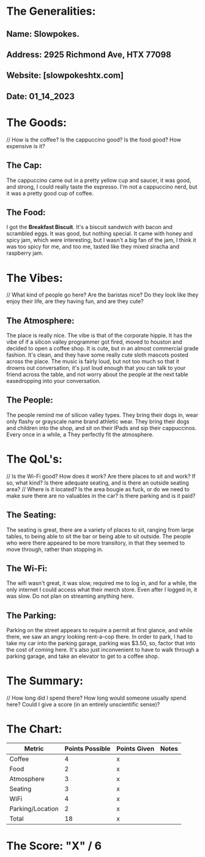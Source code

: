 # The Generalities:
## Name: Slowpokes.
## Address: 2925 Richmond Ave, HTX 77098
## Website: [slowpokeshtx.com]
## Date: 01_14_2023

# The Goods:
// How is the coffee? Is the cappuccino good? Is the food good? How expensive is it? 
## The Cap:
The cappuccino came out in a pretty yellow cup and saucer, it was good, and strong, I could really taste the espresso. I'm not a cappuccino nerd, but it was a pretty good cup of coffee.  

## The Food: 
I got the **Breakfast Biscuit**. It's a biscuit sandwich with bacon and scrambled eggs. It was good, but nothing special. It came with honey and spicy jam, which were interesting, but I wasn't a big fan of the jam, I think it was too spicy for me, and too me, tasted like they mixed siracha and raspberry jam.

# The Vibes:
// What kind of people go here? Are the baristas nice? Do they look like they enjoy their life, are they having fun, and are they cute? 
## The Atmosphere: 
The place is really nice. The vibe is that of the corporate hippie. It has the vibe of if a silicon valley programmer got fired, moved to houston and decided to open a coffee shop. It is cute, but in an almost commercial grade fashion. It's clean, and they have some really cute sloth mascots posted across the place. The music is fairly loud, but not too much so that it drowns out conversation, it's just loud enough that you can talk to your friend across the table, and not worry about the people at the next table easedropping into your conversation. 

## The People:
The people remind me of silicon valley types. They bring their dogs in, wear only flashy or grayscale name brand athletic wear. They bring their dogs and children into the shop, and sit on their IPads and sip their cappuccinos. Every once in a while, a  They perfectly fit the atmosphere.

# The QoL's:
// Is the Wi-Fi good? How does it work? Are there places to sit and work? If so, what kind? Is there adequate seating, and is there an outside seating area? 
// Where is it located? Is the area bougie as fuck, or do we need to make sure there are no valuables in the car? Is there parking and is it paid? 
## The Seating:
The seating is great, there are a variety of places to sit, ranging from large tables, to being able to sit the bar or being able to sit outside. The people who were there appeared to be more transitory, in that they seemed to move through, rather than stopping in. 

## The Wi-Fi:
The wifi wasn't great, it was slow, required me to log in, and for a while, the only internet I could access what their merch store. Even after I logged in, it was slow. Do not plan on streaming anything here. 

## The Parking:
Parking on the street appears to require a permit at first glance, and while there, we saw an angry looking rent-a-cop there. In order to park, I had to take my car into the parking garage, parking was $3.50, so, factor that into the cost of coming here. It's also just inconvenient to have to walk through a parking garage, and take an elevator to get to a coffee shop. 

# The Summary:
// How long did I spend there? How long would someone usually spend here? Could I give a score (in an entirely unscientific sense)?



# The Chart:

Metric | Points Possible | Points Given | Notes
-|-|-|-
Coffee          | 4 | x | 
Food            | 2 | x | 
Atmosphere      | 3 | x | 
Seating         | 3 | x | 
WiFi            | 4 | x |
Parking/Location| 2 | x |
Total           | 18| x | 

# The Score: "X" / 6



